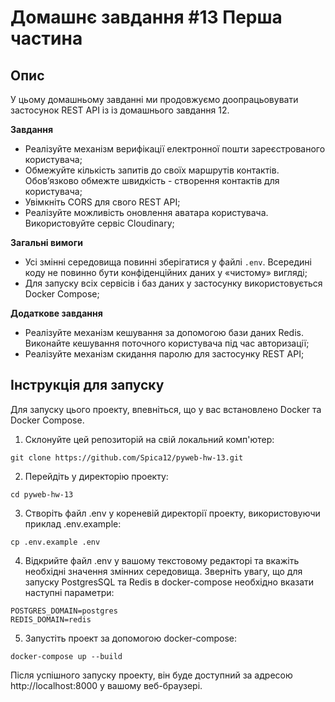 # Домашнє завдання #13 Перша частина

## Опис

У цьому домашньому завданні ми продовжуємо доопрацьовувати застосунок REST API із із домашнього завдання 12.

**Завдання**

- Реалізуйте механізм верифікації електронної пошти зареєстрованого користувача;
- Обмежуйте кількість запитів до своїх маршрутів контактів. Обов’язково обмежте швидкість - створення контактів для користувача;
- Увімкніть CORS для свого REST API;
- Реалізуйте можливість оновлення аватара користувача. Використовуйте сервіс Cloudinary;

**Загальні вимоги**

- Усі змінні середовища повинні зберігатися у файлі `.env`. Всередині коду не повинно бути конфіденційних даних у «чистому» вигляді;
- Для запуску всіх сервісів і баз даних у застосунку використовується Docker Compose;

**Додаткове завдання**

- Реалізуйте механізм кешування за допомогою бази даних Redis. Виконайте кешування поточного користувача під час авторизації;
- Реалізуйте механізм скидання паролю для застосунку REST API;

## Інструкція для запуску

Для запуску цього проекту, впевніться, що у вас встановлено Docker та Docker Compose.

1. Склонуйте цей репозиторій на свій локальний комп'ютер:

```
git clone https://github.com/Spica12/pyweb-hw-13.git
```

2. Перейдіть у директорію проекту:

```
cd pyweb-hw-13
```

3. Створіть файл .env у кореневій директорії проекту, використовуючи приклад .env.example:

```
cp .env.example .env
```

4. Відкрийте файл .env у вашому текстовому редакторі та вкажіть необхідні значення змінних середовища. Зверніть увагу, що для запуску PostgresSQL та Redis в docker-compose необхідно вказати наступні параметри:

```
POSTGRES_DOMAIN=postgres
REDIS_DOMAIN=redis
```

5. Запустіть проект за допомогою docker-compose:

```
docker-compose up --build
```

Після успішного запуску проекту, він буде доступний за адресою http://localhost:8000 у вашому веб-браузері.
